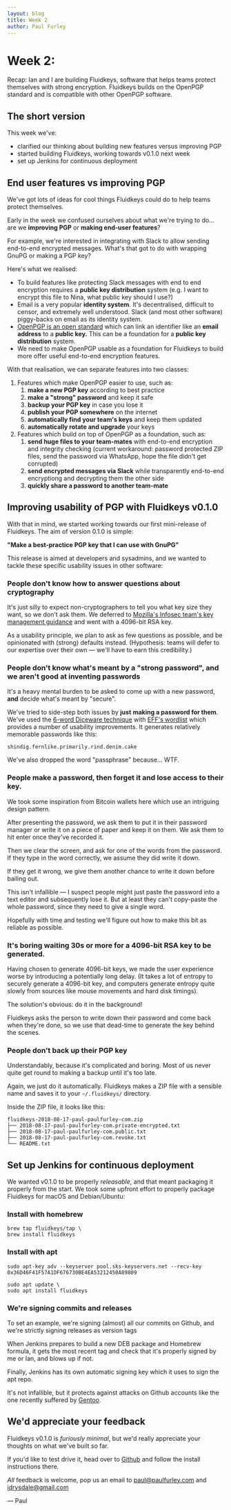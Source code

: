 ```yaml
---
layout: blog
title: Week 2
author: Paul Furley
---
```


# Week 2:
Recap: Ian and I are building Fluidkeys, software that helps teams protect themselves with strong encryption. Fluidkeys builds on the OpenPGP standard and is compatible with other OpenPGP software.

## The short version

This week we've:

*   clarified our thinking about building new features versus improving PGP
*   started building Fluidkeys, working towards v0.1.0 next week
*   set up Jenkins for continuous deployment

## End user features vs improving PGP

We've got lots of ideas for cool things Fluidkeys could do to help teams protect themselves.

Early in the week we confused ourselves about what we're trying to do… are we **improving PGP** or **making end-user features**?

For example, we're interested in integrating with Slack to allow sending end-to-end encrypted messages. What's that got to do with wrapping GnuPG or making a PGP key?

Here's what we realised:

*   To build features like protecting Slack messages with end to end encryption requires a **public key distribution** system (e.g. I want to encrypt this file to Nina, what public key should I use?)
*   Email is a very popular **identity system**. It's decentralised, difficult to censor, and extremely well understood. Slack (and most other software) piggy-backs on email as its identity system.
*   [OpenPGP is an open standard](https://tools.ietf.org/html/rfc4880) which can link an identifier like an **email address** to a **public key.** This can be a foundation for a **public key distribution** system.
*   We need to make OpenPGP usable as a foundation for Fluidkeys to build more offer useful end-to-end encryption features.

With that realisation, we can separate features into two classes:

1.  Features which make OpenPGP easier to use, such as:
    1.  **make a new PGP key** according to best practice
    1.  **make a "strong" password** and keep it safe
    1.  **backup your PGP key** in case you lose it
    1.  **publish your PGP somewhere** on the internet
    1.  **automatically find your team's keys** and keep them updated
    1.  **automatically rotate and upgrade** your keys
1.  Features which build on top of OpenPGP as a foundation, such as:
    1.  **send huge files to your team-mates** with end-to-end encryption and integrity checking (current workaround: password protected ZIP files, send the password via WhatsApp, hope the file didn't get corrupted)
    1.  **send encrypted messages via Slack** while transparently end-to-end encryptiong and decrypting them the other side
    1.  **quickly share a password to another team-mate**


## Improving usability of PGP with Fluidkeys v0.1.0

With that in mind, we started working towards our first mini-release of Fluidkeys. The aim of version 0.1.0 is simple:

**"Make a best-practice PGP key that I can use with GnuPG"**

This release is aimed at developers and sysadmins, and we wanted to tackle these specific usability issues in other software:


### People don't know how to answer questions about cryptography

It's just silly to expect non-cryptographers to tell you what key size they want, so we don't ask them. We deferred to [Mozilla's Infosec team's key management guidance](https://infosec.mozilla.org/guidelines/key_management.html) and went with a 4096-bit RSA key.

As a usability principle, we plan to ask as few questions as possible, and be opinionated with (strong) defaults instead. (Hypothesis: teams will defer to our expertise over their own — we'll have to earn this credibility.)


### People don't know what's meant by a "strong password", and we aren't good at inventing passwords

It's a heavy mental burden to be asked to come up with a new password, **and** decide what's meant by "secure".

We've tried to side-step both issues by **just** **making a password for them**. We've used the [6-word Diceware technique](http://world.std.com/%7Ereinhold/diceware.html) with [EFF's wordlist](https://www.eff.org/deeplinks/2016/07/new-wordlists-random-passphrases) which provides a number of usability improvements. It generates relatively memorable passwords like this:

`shindig.fernlike.primarily.rind.denim.cake`

We've also dropped the word "passphrase" because… WTF.

### People make a password, then forget it and lose access to their key.

We took some inspiration from Bitcoin wallets here which use an intriguing design pattern.

After presenting the password, we ask them to put it in their password manager or write it on a piece of paper and keep it on them. We ask them to hit enter once they've recorded it.

Then we clear the screen, and ask for one of the words from the password. If they type in the word correctly, we assume they did write it down.

If they get it wrong, we give them another chance to write it down before bailing out.

This isn't infallible — I suspect people might just paste the password into a text editor and subsequently lose it. But at least they can't copy-paste the whole password, since they need to give a single word.

Hopefully with time and testing we'll figure out how to make this bit as reliable as possible.


### It's boring waiting 30s or more for a 4096-bit RSA key to be generated.

Having chosen to generate 4096-bit keys, we made the user experience worse by introducing a potentially long delay. (It takes a lot of entropy to securely generate a 4096-bit key, and computers generate entropy quite slowly from sources like mouse movements and hard disk timings).

The solution's obvious: do it in the background!

Fluidkeys asks the person to write down their password and come back when they're done, so we use that dead-time to generate the key behind the scenes.


### People don't back up their PGP key

Understandably, because it's complicated and boring. Most of us never quite get round to making a backup until it's too late.

Again, we just do it automatically. Fluidkeys makes a ZIP file with a sensible name and saves it to your `~/.fluidkeys/` directory.

Inside the ZIP file, it looks like this:

```
fluidkeys-2018-08-17-paul-paulfurley-com.zip
├── 2018-08-17-paul-paulfurley-com.private-encrypted.txt
├── 2018-08-17-paul-paulfurley-com.public.txt
├── 2018-08-17-paul-paulfurley-com.revoke.txt
└── README.txt
```

## Set up Jenkins for continuous deployment

We wanted v0.1.0 to be properly _releasable_, and that meant packaging it properly from the start. We took some upfront effort to properly package Fluidkeys for macOS and Debian/Ubuntu:

### Install with homebrew

```
brew tap fluidkeys/tap \
brew install fluidkeys
```

### Install with apt

```
sudo apt-key adv --keyserver pool.sks-keyservers.net --recv-key 0x36D46F41F57A1DF676730BE4EA53212450A89809

sudo apt update \
sudo apt install fluidkeys
```

### We're signing commits and releases

To set an example, we're signing (almost) all our commits on Github, and we're strictly signing releases as version tags

When Jenkins prepares to build a new DEB package and Homebrew formula, it gets the most recent tag and check that it's properly signed by me or Ian, and blows up if not.

Finally, Jenkins has its own automatic signing key which it uses to sign the apt repo.

It's not infallible, but it protects against attacks on Github accounts like the one recently suffered by [Gentoo](https://gentoo.org/news/2018/06/28/Github-gentoo-org-hacked.html).

## We'd appreciate your feedback

Fluidkeys v0.1.0 is *furiously minimal*, but we'd really appreciate your thoughts on what we've built so far.

If you'd like to test drive it, head over to [Github](https://github.com/fluidkeys/fluidkeys) and follow the install instructions there.

*All* feedback is welcome, pop us an email to [paul@paulfurley.com](mailto:paul@paulfurley.com) and [idrysdale@gmail.com](mailto:idrysdale@gmail.com)

— Paul
